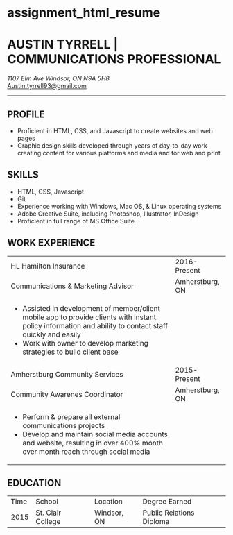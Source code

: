 # assignment_html_resume
<h1>AUSTIN TYRRELL | COMMUNICATIONS PROFESSIONAL</h1>
<address>1107 Elm Ave Windsor, ON N9A 5H8</address>
<a href="mailto:austin.tyrrell93@gmail.com">Austin.tyrrell93@gmail.com</a>
<hr />
<section>
 <h2>PROFILE</h2>
 <ul>
  <li>Proficient in HTML, CSS, and Javascript to create websites and web pages</li>
  <li>Graphic design skills developed through years of day-to-day work creating content for various platforms and media and for web and print</li>
 </ul>
</section>
<section>
 <h2>SKILLS</h2>
 <ul>
  <li>HTML, CSS, Javascript</li>
  <li>Git</li>
  <li>Experience working with Windows, Mac OS, & Linux operating systems</li>
  <li>Adobe Creative Suite, including Photoshop, Illustrator, InDesign</li>
  <li>Proficient in full range of MS Office Suite</li>
 </ul>
</section>
<section>
 <h2>WORK EXPERIENCE</h2>
 <table>
  <tr>
   <td>HL Hamilton Insurance</td>
   <td>2016-Present</td>
  </tr>
  <tr>
   <td>Communications & Marketing Advisor</td>
   <td>Amherstburg, ON</td>
  </tr>
  <tr>
   <td>
    <ul>
     <li>Assisted in development of member/client mobile app to provide clients with instant policy information and ability to contact staff quickly and easily</li>
     <li>Work with owner to develop marketing strategies to build client base</li>
    </ul>
   </td>
  </tr>
  <tr>
   <td>Amherstburg Community Services</td>
   <td>2015-Present</td>
  </tr>
  <tr>
   <td>Community Awarenes Coordinator</td>
   <td>Amherstburg, ON</td>
  </tr>
  <tr>
   <td>
    <ul>
     <li>Perform & prepare all external communications projects</li>
     <li>Develop and maintain social media accounts and website, resulting in over 400% month over month reach through social media</li>
    </ul>
   </td>
  </tr>
 </table>
</section>
<section>
 <h2>EDUCATION</h2>
 <table>
  <tr>
   <td>Time</td>
   <td>School</td>
   <td>Location</td>
   <td>Degree Earned</td>
  </tr>
  <tr>
   <td>2015</td>
   <td>St. Clair College</td>
   <td>Windsor, ON</td>
   <td>Public Relations Diploma</td>
  </tr>
 </table>
</section>

